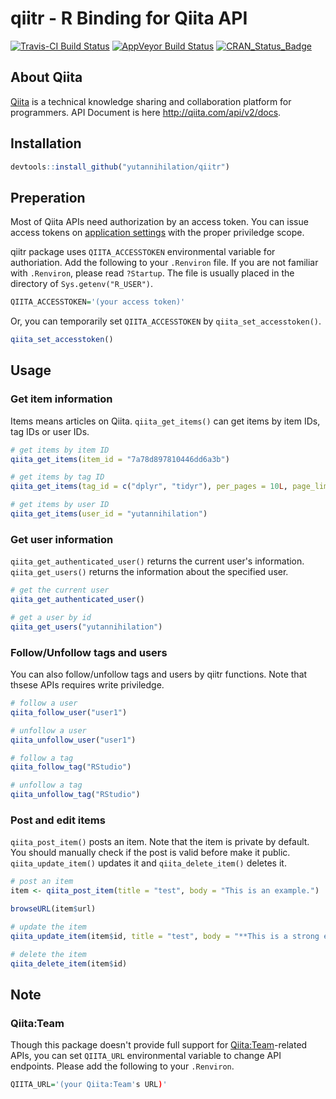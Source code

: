 qiitr - R Binding for Qiita API
==========================

[![Travis-CI Build Status](https://travis-ci.org/yutannihilation/qiitr.svg?branch=master)](https://travis-ci.org/yutannihilation/qiitr)
[![AppVeyor Build Status](https://ci.appveyor.com/api/projects/status/github/yutannihilation/qiitr?branch=master&svg=true)](https://ci.appveyor.com/project/yutannihilation/qiitr)
[![CRAN_Status_Badge](http://www.r-pkg.org/badges/version/qiitr)](https://cran.r-project.org/package=qiitr)

## About Qiita

[Qiita](http://qiita.com/about) is a technical knowledge sharing and collaboration platform for programmers. API Document is here http://qiita.com/api/v2/docs.

## Installation

```r
devtools::install_github("yutannihilation/qiitr")
```

## Preperation

Most of Qiita APIs need authorization by an access token. You can issue access tokens on [application settings](https://qiita.com/settings/applications) with the proper priviledge scope.

qiitr package uses `QIITA_ACCESSTOKEN` environmental variable for authoriation. Add the following to your `.Renviron` file. If you are not familiar with `.Renviron`, please read `?Startup`. The file is usually placed in the directory of `Sys.getenv("R_USER")`.

```r
QIITA_ACCESSTOKEN='(your access token)'
```

Or, you can temporarily set `QIITA_ACCESSTOKEN` by `qiita_set_accesstoken()`.

```r
qiita_set_accesstoken()
```

## Usage

### Get item information

Items means articles on Qiita. `qiita_get_items()` can get items by item IDs, tag IDs or user IDs.

```r
# get items by item ID
qiita_get_items(item_id = "7a78d897810446dd6a3b")

# get items by tag ID
qiita_get_items(tag_id = c("dplyr", "tidyr"), per_pages = 10L, page_limit = 1L)

# get items by user ID
qiita_get_items(user_id = "yutannihilation")
```

### Get user information

`qiita_get_authenticated_user()` returns the current user's information. `qiita_get_users()` returns the information about the specified user.

```r
# get the current user
qiita_get_authenticated_user()

# get a user by id
qiita_get_users("yutannihilation")
```

### Follow/Unfollow tags and users

You can also follow/unfollow  tags and users by qiitr functions. Note that thsese APIs requires write priviledge.

```r
# follow a user
qiita_follow_user("user1")

# unfollow a user
qiita_unfollow_user("user1")

# follow a tag
qiita_follow_tag("RStudio")

# unfollow a tag
qiita_unfollow_tag("RStudio")
```

### Post and edit items

`qiita_post_item()` posts an item. Note that the item is private by default.
You should manually check if the post is valid before make it public. `qiita_update_item()` updates it and `qiita_delete_item()` deletes it.

```r
# post an item
item <- qiita_post_item(title = "test", body = "This is an example.")

browseURL(item$url)

# update the item
qiita_update_item(item$id, title = "test", body = "**This is a strong example!**")

# delete the item
qiita_delete_item(item$id)
```

## Note

### Qiita:Team

Though this package doesn't provide full support for [Qiita:Team](https://teams.qiita.com/)-related APIs, you can set `QIITA_URL` environmental variable to change API endpoints. Please add the following to your `.Renviron`.

```r
QIITA_URL='(your Qiita:Team's URL)'
```

